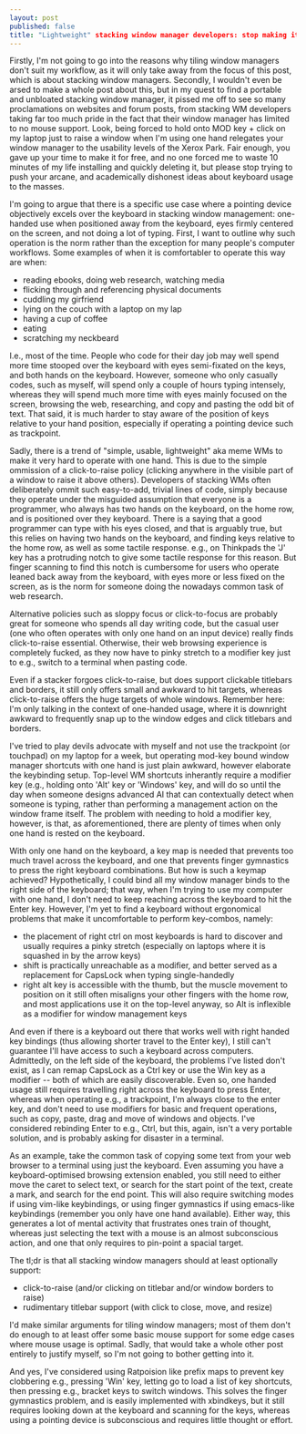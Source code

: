 ```yaml
---
layout: post
published: false
title: "Lightweight" stacking window manager developers: stop making it hard to use a computer with one hand
---
```


Firstly, I'm not going to go into the reasons why tiling window managers don't suit my workflow, as it will only take away from the focus of this post, which is about stacking window managers. Secondly, I wouldn't even be arsed to make a whole post about this, but in my quest to find a portable and unbloated stacking window manager, it pissed me off to see so many proclamations on websites and forum posts, from stacking WM developers taking far too much pride in the fact that their window manager has limited to no mouse support. Look, being forced to hold onto MOD key + click on my laptop just to raise a window when I'm using one hand relegates your window manager to the usability levels of the Xerox Park. Fair enough, you gave up your time to make it for free, and no one forced me to waste 10 minutes of my life installing and quickly deleting it, but please stop trying to push your arcane, and academically dishonest ideas about keyboard usage to the masses. 

I'm going to argue that there is a specific use case where a pointing device objectively excels over the keyboard in stacking window management: one-handed use when positioned away from the keyboard, eyes firmly centered on the screen, and not doing a lot of typing. First, I want to outline why such operation is the norm rather than the exception for many people's computer workflows. Some examples of when it is comfortabler to operate this way are when:

-  reading ebooks, doing web research, watching media
-  flicking through and referencing physical documents
-  cuddling my girfriend
-  lying on the couch with a laptop on my lap
-  having a cup of coffee
-  eating
-  scratching my neckbeard

I.e., most of the time. People who code for their day job may well spend more time stooped over the keyboard with eyes semi-fixated on the keys, and both hands on the keyboard. However, someone who only casually codes, such as myself, will spend only a couple of hours typing intensely, whereas they will spend much more time with eyes mainly focused on the screen, browsing the web, researching, and copy and pasting the odd bit of text. That said, it is much harder to stay aware of the position of keys relative to your hand position, especially if operating a pointing device such as trackpoint. 

Sadly, there is a trend of "simple, usable, lightweight" aka meme WMs to make it very hard to operate with one hand. This is due to the simple ommission of a click-to-raise policy (clicking anywhere in the visible part of a window to raise it above others). Developers of stacking WMs often deliberately ommit such easy-to-add, trivial lines of code, simply because they operate under the misguided assumption that everyone is a programmer, who always has two hands on the keyboard, on the home row, and is positioned over they keyboard. There is a saying that a good programmer can type with his eyes closed, and that is arguably true, but this relies on having two hands on the keyboard, and finding keys relative to the home row, as well as some tactile response. e.g., on Thinkpads the 'J' key has a protruding notch to give some tactile response for this reason. But finger scanning to find this notch is cumbersome for users who operate leaned back away from the keyboard, with eyes more or less fixed on the screen, as is the norm for someone doing the nowadays common task of web research. 



Alternative policies such as sloppy focus or click-to-focus are probably great for someone who spends all day writing code, but the casual user (one who often operates with only one hand on an input device) really finds click-to-raise essential. Otherwise, their web browsing experience is completely fucked, as they now have to pinky stretch to a modifier key just to e.g., switch to a terminal when pasting code.

Even if a stacker forgoes click-to-raise, but does support clickable titlebars and borders, it still only offers small and awkward to hit targets, whereas click-to-raise offers the huge targets of whole windows. Remember here: I'm only talking in the context of one-handed usage, where it is downright awkward to frequently snap up to the window edges and click titlebars and borders. 

I've tried to play devils advocate with myself and not use the trackpoint (or touchpad) on my laptop for a week, but operating mod-key bound window manager shortcuts with one hand is just plain awkward, however elaborate the keybinding setup. Top-level WM shortcuts inherantly require a modifier key (e.g., holding onto 'Alt' key or 'Windows' key, and will do so until the day when someone designs advanced AI that can contextually detect when someone is typing, rather than performing a management action on the window frame itself. The problem with needing to hold a modifier key, however, is that, as aforementioned, there are plenty of times when only one hand is rested on the keyboard.  

With only one hand on the keyboard, a key map is needed that prevents too much travel across the keyboard, and one that prevents finger gymnastics to press the right keyboard combinations. But how is such a keymap achieved? Hypothetically, I could bind all my window manager binds to the right side of the keyboard; that way, when I'm trying to use my computer with one hand, I don't need to keep reaching across the keyboard to hit the Enter key. However, I'm yet to find a keyboard without ergonomical problems that make it uncomfortable to perform key-combos, namely:

 - the placement of right ctrl on most keyboards is hard to discover and usually requires a pinky stretch (especially on laptops where it is squashed in by the arrow keys)
 - shift is practically unreachable as a modifier, and better served as a replacement for CapsLock when typing single-handedly
 - right alt key is accessible with the thumb, but the muscle movement to position on it still often misaligns your other fingers with the home row, and most applications use it on the top-level anyway, so Alt is inflexible as a modifier for window management keys

And even if there is a keyboard out there that works well with right handed key bindings (thus allowing shorter travel to the Enter key), I still can't guarantee I'll have access to such a keyboard across computers. Admittedly, on the left side of the keyboard, the problems I've listed don't exist, as I can remap CapsLock as a Ctrl key or use the Win key as a modifier -- both of which are easily discoverable. Even so, one handed usage still requires travelling right across the keyboard to press Enter, whereas when operating e.g., a trackpoint, I'm always close to the enter key, and don't need to use modifiers for basic and frequent operations, such as copy, paste, drag and move of windows and objects. I've considered rebinding Enter to e.g., Ctrl, but this, again, isn't a very portable solution, and is probably asking for disaster in a terminal. 

As an example, take the common task of copying some text from your web browser to a terminal using just the keyboard. Even assuming you have a keyboard-optimised browsing extension enabled, you still need to either move the caret to select text, or search for the start point of the text, create a mark, and search for the end point. This will also require switching modes if using vim-like keybindings, or using finger gymnastics if using emacs-like keybindings (remember you only have one hand available). Either way, this generates a lot of mental activity that frustrates ones train of thought, whereas just selecting the text with a mouse is an almost subconscious action, and one that only requires to pin-point a spacial target.

The tl;dr is that all stacking window managers should at least optionally support:

 - click-to-raise (and/or clicking on titlebar and/or window borders to raise)
 - rudimentary titlebar support (with click to close, move, and resize)

I'd make similar arguments for tiling window managers; most of them don't do enough to at least offer some basic mouse support for some edge cases where mouse usage is optimal. Sadly, that would take a whole other post entirely to justify myself, so I'm not going to bother getting into it. 

And yes, I've considered using Ratpoision like prefix maps to prevent key clobbering e.g., pressing 'Win' key, letting go to load a list of key shortcuts, then pressing e.g., bracket keys to switch windows. This solves the finger gymnastics problem, and is easily implemented with xbindkeys, but it still requires looking down at the keyboard and scanning for the keys, whereas using a pointing device is subconscious and requires little thought or effort. 
